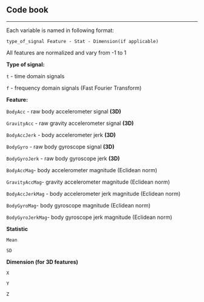 ## Code book

-------------------------------------------------
Each variable is named in following format:

`type_of_signal Feature - Stat - Dimension(if applicable)`

All features are normalized and vary from -1 to 1

**Type of signal:**

`t`         -   time domain signals

`f`         -   frequency domain signals (Fast Fourier Transform)

**Feature:**

`BodyAcc`  - raw body accelerometer signal **(3D)**

`GravityAcc` - raw gravity accelerometer signal **(3D)**

`BodyAccJerk` - body accelerometer jerk **(3D)**

`BodyGyro` - raw body gyroscope signal **(3D)**

`BodyGyroJerk` - raw body gyroscope jerk **(3D)**

`BodyAccMag`- body accelerometer magnitude (Eclidean norm)

`GravityAccMag`- gravity accelerometer magnitude (Eclidean norm)

`BodyAccJerkMag` - body accelerometer jerk magnitude (Eclidean norm)

`BodyGyroMag`- body gyroscope magnitude (Eclidean norm)

`BodyGyroJerkMag`- body gyroscope jerk magnitude (Eclidean norm)

**Statistic**

`Mean`

`SD`

**Dimension (for 3D features)**

`X`

`Y`

`Z`

